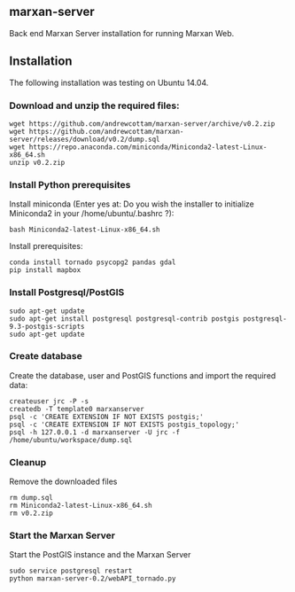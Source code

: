 ## marxan-server
Back end Marxan Server installation for running Marxan Web. 

## Installation
The following installation was testing on Ubuntu 14.04.   
### Download and unzip the required files:  
```
wget https://github.com/andrewcottam/marxan-server/archive/v0.2.zip    
wget https://github.com/andrewcottam/marxan-server/releases/download/v0.2/dump.sql  
wget https://repo.anaconda.com/miniconda/Miniconda2-latest-Linux-x86_64.sh  
unzip v0.2.zip   
```
### Install Python prerequisites
Install miniconda (Enter yes at: Do you wish the installer to initialize Miniconda2 in your /home/ubuntu/.bashrc ?):  
```
bash Miniconda2-latest-Linux-x86_64.sh  
```  
Install prerequisites:  
```  
conda install tornado psycopg2 pandas gdal  
pip install mapbox  
```  
### Install Postgresql/PostGIS
```
sudo apt-get update  
sudo apt-get install postgresql postgresql-contrib postgis postgresql-9.3-postgis-scripts  
sudo apt-get update  
```
### Create database  
Create the database, user and PostGIS functions and import the required data:
```  
createuser jrc -P -s  
createdb -T template0 marxanserver  
psql -c 'CREATE EXTENSION IF NOT EXISTS postgis;'   
psql -c 'CREATE EXTENSION IF NOT EXISTS postgis_topology;'  
psql -h 127.0.0.1 -d marxanserver -U jrc -f /home/ubuntu/workspace/dump.sql  
```
### Cleanup
Remove the downloaded files  
```
rm dump.sql   
rm Miniconda2-latest-Linux-x86_64.sh   
rm v0.2.zip  
```
### Start the Marxan Server
Start the PostGIS instance and the Marxan Server  
```
sudo service postgresql restart  
python marxan-server-0.2/webAPI_tornado.py  
```
